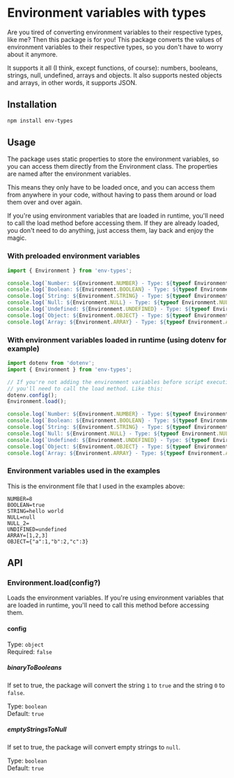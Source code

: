 # Environment variables with types

Are you tired of converting environment variables to their respective types, like me? Then this package is for you! This package converts the values of environment variables to their respective types, so you don't have to worry about it anymore.

It supports it all (I think, except functions, of course): numbers, booleans, strings, null, undefined, arrays and objects. It also supports nested objects and arrays, in other words, it supports JSON.

## Installation

```bash
npm install env-types
```

## Usage
The package uses static properties to store the environment variables, so you can access them directly from the Environment class. The properties are named after the environment variables.

This means they only have to be loaded once, and you can access them from anywhere in your code, without having to pass them around or load them over and over again.

If you're using environment variables that are loaded in runtime, you'll need to call the load method before accessing them. If they are already loaded, you don't need to do anything, just access them, lay back and enjoy the magic.

### With preloaded environment variables
```js
import { Environment } from 'env-types';

console.log(`Number: ${Environment.NUMBER} - Type: ${typeof Environment.NUMBER}`);
console.log(`Boolean: ${Environment.BOOLEAN} - Type: ${typeof Environment.BOOLEAN}`);
console.log(`String: ${Environment.STRING} - Type: ${typeof Environment.STRING}`);
console.log(`Null: ${Environment.NULL} - Type: ${typeof Environment.NULL}`);
console.log(`Undefined: ${Environment.UNDEFINED} - Type: ${typeof Environment.UNDEFINED}`);
console.log(`Object: ${Environment.OBJECT} - Type: ${typeof Environment.OBJECT}`);
console.log(`Array: ${Environment.ARRAY} - Type: ${typeof Environment.ARRAY} - Is array: ${Array.isArray(Environment.ARRAY)}`);
```

### With environment variables loaded in runtime (using dotenv for example)
```js
import dotenv from 'dotenv';
import { Environment } from 'env-types';

// If you're not adding the environment variables before script execution,
// you'll need to call the load method. Like this:
dotenv.config();
Environment.load();

console.log(`Number: ${Environment.NUMBER} - Type: ${typeof Environment.NUMBER}`);
console.log(`Boolean: ${Environment.BOOLEAN} - Type: ${typeof Environment.BOOLEAN}`);
console.log(`String: ${Environment.STRING} - Type: ${typeof Environment.STRING}`);
console.log(`Null: ${Environment.NULL} - Type: ${typeof Environment.NULL}`);
console.log(`Undefined: ${Environment.UNDEFINED} - Type: ${typeof Environment.UNDEFINED}`);
console.log(`Object: ${Environment.OBJECT} - Type: ${typeof Environment.OBJECT}`);
console.log(`Array: ${Environment.ARRAY} - Type: ${typeof Environment.ARRAY} - Is array: ${Array.isArray(Environment.ARRAY)}`);
```

### Environment variables used in the examples
This is the environment file that I used in the examples above:
```
NUMBER=8
BOOLEAN=true
STRING=hello world
NULL=null
NULL_2=
UNDIFINED=undefined
ARRAY=[1,2,3]
OBJECT={"a":1,"b":2,"c":3}
```

## API

### Environment.load(config?)
Loads the environment variables. If you're using environment variables that are loaded in runtime, you'll need to call this method before accessing them.

#### config
Type: `object`  
Required: `false`

##### binaryToBooleans
If set to true, the package will convert the string `1` to `true` and the string `0` to `false`.

Type: `boolean`  
Default: `true`

##### emptyStringsToNull
If set to true, the package will convert empty strings to `null`.

Type: `boolean`  
Default: `true`